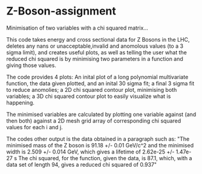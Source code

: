# Z-Boson-assignment
Minimisation of two variables with a chi squared matrix...

This code takes energy and cross sectional data for Z Bosons in the LHC, deletes any nans
or unacceptable,invalid and anomolous values (to a 3 sigma limit), and creates
useful plots, as well as telling the user what the reduced chi squared is by
minimising two parameters in a function and giving those values.

The code provides 4 plots: An inital plot of a long polynomial multivariate function, the data given plotted, and an inital 30 sigma fit; a final 3 sigma fit to reduce anomolies; a 2D chi squared contour plot, minimising both variables; a 3D chi squared contour plot to easily visualize what is happening.

The minimised variables are calculated by plotting one variable against (and then both) against a 2D mesh grid array of corresponding chi squared values for each i and j.

The codes other output is the data obtained in a paragraph such as:
"The minimised mass of the Z boson is 91.18 +/- 0.01 GeV/c^2 and the minimised width is 2.509 +/- 0.014 GeV, which gives a lifetime of 2.62e-25 +/- 1.47e-27 s
The chi squared, for the function, given the data, is 87.1, which, with a data set of length 94, gives a reduced chi squared of 0.937"
